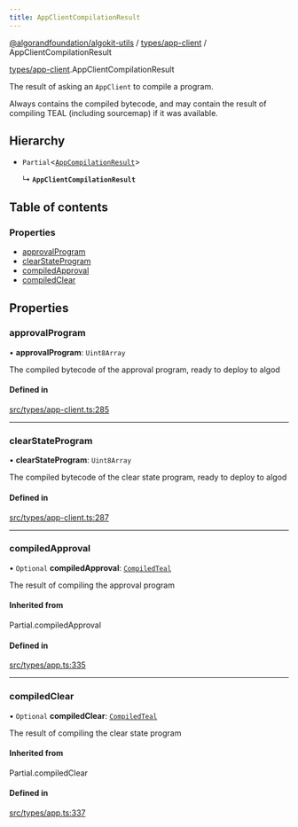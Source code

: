 ```yaml
---
title: AppClientCompilationResult
---
```


[@algorandfoundation/algokit-utils](/reference/algokit-utils-ts/api/readme/) / [types/app-client](/reference/algokit-utils-ts/api/modules/types_app_client/) / AppClientCompilationResult

[types/app-client](/reference/algokit-utils-ts/api/modules/types_app_client/).AppClientCompilationResult

The result of asking an `AppClient` to compile a program.

Always contains the compiled bytecode, and may contain the result of compiling TEAL (including sourcemap) if it was available.

## Hierarchy

- `Partial`\<[`AppCompilationResult`]()\>

  ↳ **`AppClientCompilationResult`**

## Table of contents

### Properties

- [approvalProgram](#approvalprogram)
- [clearStateProgram](#clearstateprogram)
- [compiledApproval](#compiledapproval)
- [compiledClear](#compiledclear)

## Properties

### approvalProgram

• **approvalProgram**: `Uint8Array`

The compiled bytecode of the approval program, ready to deploy to algod

#### Defined in

[src/types/app-client.ts:285](https://github.com/algorandfoundation/algokit-utils-ts/blob/main/src/types/app-client.ts#L285)

---

### clearStateProgram

• **clearStateProgram**: `Uint8Array`

The compiled bytecode of the clear state program, ready to deploy to algod

#### Defined in

[src/types/app-client.ts:287](https://github.com/algorandfoundation/algokit-utils-ts/blob/main/src/types/app-client.ts#L287)

---

### compiledApproval

• `Optional` **compiledApproval**: [`CompiledTeal`]()

The result of compiling the approval program

#### Inherited from

Partial.compiledApproval

#### Defined in

[src/types/app.ts:335](https://github.com/algorandfoundation/algokit-utils-ts/blob/main/src/types/app.ts#L335)

---

### compiledClear

• `Optional` **compiledClear**: [`CompiledTeal`]()

The result of compiling the clear state program

#### Inherited from

Partial.compiledClear

#### Defined in

[src/types/app.ts:337](https://github.com/algorandfoundation/algokit-utils-ts/blob/main/src/types/app.ts#L337)
